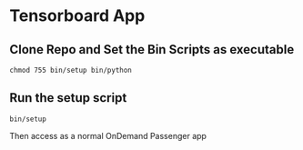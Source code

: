 # Tensorboard App

## Clone Repo and Set the Bin Scripts as executable

```shell
chmod 755 bin/setup bin/python 
```

## Run the setup script

```shell
bin/setup
```

Then access as a normal OnDemand Passenger app
